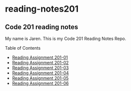 # reading-notes201

## Code 201 reading notes

My name is Jaren. This is my Code 201 Reading Notes Repo.

Table of Contents

- [Reading Assignment 201-01](/class-01.md)
- [Reading Assignment 201-02](/class-02.md)
- [Reading Assignment 201-03](/class-03.md)
- [Reading Assignment 201-04](/class-04.md)
- [Reading Assignment 201-05](/class-05.md)
- [Reading Assignment 201-06](/class-06.md)
